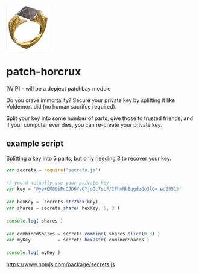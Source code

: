 ![](horcrux.png)

# patch-horcrux

[WIP] - will be a depject patchbay module

Do you crave immortality? Secure your private key by splitting it like Voldemort did (no human sacrifce required).

Split your key into some number of parts, give those to trusted friends, and if your computer ever dies, you can re-create your private key.


## example script

Splitting a key into 5 parts, but only needing 3 to recover your key.

```js
var secrets = require('secrets.js')

// you'd actually use your private key
var key = '@ye+QM09iPcDJD6YvQYjoQc7sLF/IFhmNbEqgdzQo3lQ=.ed25519' 

var hexKey =  secrets.str2hex(key)
var shares = secrets.share( hexKey, 5, 3 )

console.log( shares )

var combinedShares = secrets.combine( shares.slice(0,3) )
var myKey          = secrets.hex2str( cominedShares )

console.log( myKey )
```

https://www.npmjs.com/package/secrets.js

